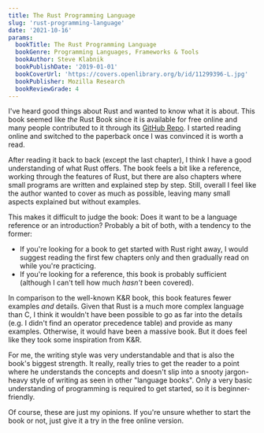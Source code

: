 ```yaml
---
title: The Rust Programming Language
slug: 'rust-programming-language'
date: '2021-10-16'
params:
  bookTitle: The Rust Programming Language
  bookGenre: Programming Languages, Frameworks & Tools
  bookAuthor: Steve Klabnik
  bookPublishDate: '2019-01-01'
  bookCoverUrl: 'https://covers.openlibrary.org/b/id/11299396-L.jpg'
  bookPublisher: Mozilla Research
  bookReviewGrade: 4
---
```


I've heard good things about Rust and wanted to know what it is about. This book seemed like _the_ Rust Book since it is available for free online and many people contributed to it through its [GitHub Repo](https://github.com/rust-lang/book). I started reading online and switched to the paperback once I was convinced it is worth a read.

After reading it back to back (except the last chapter), I think I have a good understanding of what Rust offers. The book feels a bit like a reference, working through the features of Rust, but there are also chapters where small programs are written and explained step by step. Still, overall I feel like the author wanted to cover as much as possible, leaving many small aspects explained but without examples.

This makes it difficult to judge the book: Does it want to be a language reference or an introduction? Probably a bit of both, with a tendency to the former:

- If you're looking for a book to get started with Rust right away, I would suggest reading the first few chapters only and then gradually read on while you're practicing.
- If you're looking for a reference, this book is probably sufficient (although I can't tell how much _hasn't_ been covered).

In comparison to the well-known K&R book, this book features fewer examples _and_ details. Given that Rust is a much more complex language than C, I think it wouldn't have been possible to go as far into the details (e.g. I didn't find an operator precedence table) and provide as many examples. Otherwise, it would have been a massive book. But it does feel like they took some inspiration from K&R.

For me, the writing style was very understandable and that is also the book's biggest strength. It really, really tries to get the reader to a point where he understands the concepts and doesn't slip into a snooty jargon-heavy style of writing as seen in other "language books". Only a very basic understanding of programming is required to get started, so it is beginner-friendly.

Of course, these are just my opinions. If you're unsure whether to start the book or not, just give it a try in the free online version.
